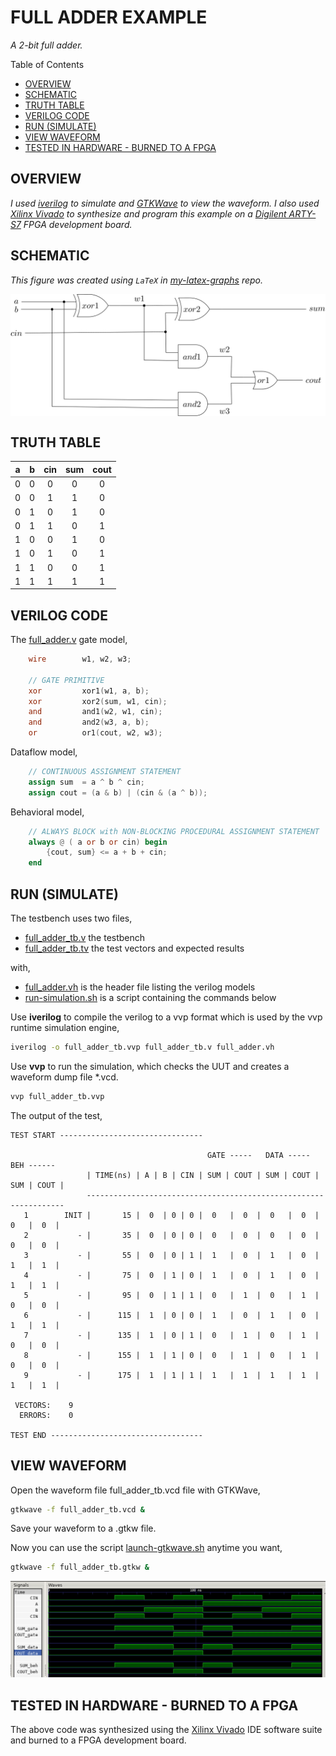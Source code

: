 # FULL ADDER EXAMPLE

_A 2-bit full adder._

Table of Contents

* [OVERVIEW](https://github.com/JeffDeCola/my-verilog-examples/tree/master/combinational-logic/data-operators/full_adder#overview)
* [SCHEMATIC](https://github.com/JeffDeCola/my-verilog-examples/tree/master/combinational-logic/data-operators/full_adder#schematic)
* [TRUTH TABLE](https://github.com/JeffDeCola/my-verilog-examples/tree/master/combinational-logic/data-operators/full_adder#truth-table)
* [VERILOG CODE](https://github.com/JeffDeCola/my-verilog-examples/tree/master/combinational-logic/data-operators/full_adder#verilog-code)
* [RUN (SIMULATE)](https://github.com/JeffDeCola/my-verilog-examples/tree/master/combinational-logic/data-operators/full_adder#run-simulate)
* [VIEW WAVEFORM](https://github.com/JeffDeCola/my-verilog-examples/tree/master/combinational-logic/data-operators/full_adder#view-waveform)
* [TESTED IN HARDWARE - BURNED TO A FPGA](https://github.com/JeffDeCola/my-verilog-examples/tree/master/combinational-logic/data-operators/full_adder#tested-in-hardware---burned-to-a-fpga)

## OVERVIEW

_I used
[iverilog](https://github.com/JeffDeCola/my-cheat-sheets/tree/master/hardware/tools/simulation/iverilog-cheat-sheet)
to simulate and
[GTKWave](https://github.com/JeffDeCola/my-cheat-sheets/tree/master/hardware/tools/simulation/gtkwave-cheat-sheet)
to view the waveform. I also used
[Xilinx Vivado](https://github.com/JeffDeCola/my-cheat-sheets/tree/master/hardware/tools/synthesis/xilinx-vivado-cheat-sheet)
to synthesize and program this example on a
[Digilent ARTY-S7](https://github.com/JeffDeCola/my-cheat-sheets/tree/master/hardware/development/fpga-development-boards/digilent-arty-s7-cheat-sheet)
FPGA development board._

## SCHEMATIC

_This figure was created using `LaTeX` in
[my-latex-graphs](https://github.com/JeffDeCola/my-latex-graphs/tree/master/mathematics/applied/electrical-engineering/combinational-logic/full-adder)
repo._

<p align="center">
    <img src="svgs/full-adder.svg"
    align="middle"
</p>

## TRUTH TABLE

| a     | b     |  cin  |  sum  |  cout |
|:-----:|:-----:|:-----:|:-----:|:-----:|
| 0     | 0     | 0     |   0   |   0   |
| 0     | 0     | 1     |   1   |   0   |
| 0     | 1     | 0     |   1   |   0   |
| 0     | 1     | 1     |   0   |   1   |
| 1     | 0     | 0     |   1   |   0   |
| 1     | 0     | 1     |   0   |   1   |
| 1     | 1     | 0     |   0   |   1   |
| 1     | 1     | 1     |   1   |   1   |

## VERILOG CODE

The
[full_adder.v](https://github.com/JeffDeCola/my-verilog-examples/blob/master/combinational-logic/data-operators/full_adder/full_adder.v)
gate model,

```verilog
    wire        w1, w2, w3;

    // GATE PRIMITIVE
    xor         xor1(w1, a, b);
    xor         xor2(sum, w1, cin);
    and         and1(w2, w1, cin);
    and         and2(w3, a, b);
    or          or1(cout, w2, w3);

```

Dataflow model,

```verilog
    // CONTINUOUS ASSIGNMENT STATEMENT
    assign sum  = a ^ b ^ cin;
    assign cout = (a & b) | (cin & (a ^ b));
```

Behavioral model,

```verilog
    // ALWAYS BLOCK with NON-BLOCKING PROCEDURAL ASSIGNMENT STATEMENT
    always @ ( a or b or cin) begin
        {cout, sum} <= a + b + cin;
    end
```

## RUN (SIMULATE)

The testbench uses two files,

* [full_adder_tb.v](https://github.com/JeffDeCola/my-verilog-examples/blob/master/combinational-logic/data-operators/full_adder/full_adder_tb.v)
  the testbench
* [full_adder_tb.tv](https://github.com/JeffDeCola/my-verilog-examples/blob/master/combinational-logic/data-operators/full_adder/full_adder_tb.tv)
  the test vectors and expected results

with,

* [full_adder.vh](https://github.com/JeffDeCola/my-verilog-examples/blob/master/combinational-logic/data-operators/full_adder/full_adder.vh)
  is the header file listing the verilog models
* [run-simulation.sh](https://github.com/JeffDeCola/my-verilog-examples/blob/master/combinational-logic/data-operators/full_adder/run-simulation.sh)
  is a script containing the commands below

Use **iverilog** to compile the verilog to a vvp format
which is used by the vvp runtime simulation engine,

```bash
iverilog -o full_adder_tb.vvp full_adder_tb.v full_adder.vh
```

Use **vvp** to run the simulation, which checks the UUT
and creates a waveform dump file *.vcd.

```bash
vvp full_adder_tb.vvp
```

The output of the test,

```text
TEST START --------------------------------

                                            GATE -----   DATA -----   BEH ------
                 | TIME(ns) | A | B | CIN | SUM | COUT | SUM | COUT | SUM | COUT |
                 -----------------------------------------------------------------
   1        INIT |       15 |  0  | 0 | 0 |  0   |  0  |  0   |  0  |  0   |  0  |
   2           - |       35 |  0  | 0 | 0 |  0   |  0  |  0   |  0  |  0   |  0  |
   3           - |       55 |  0  | 0 | 1 |  1   |  0  |  1   |  0  |  1   |  1  |
   4           - |       75 |  0  | 1 | 0 |  1   |  0  |  1   |  0  |  1   |  1  |
   5           - |       95 |  0  | 1 | 1 |  0   |  1  |  0   |  1  |  0   |  0  |
   6           - |      115 |  1  | 0 | 0 |  1   |  0  |  1   |  0  |  1   |  1  |
   7           - |      135 |  1  | 0 | 1 |  0   |  1  |  0   |  1  |  0   |  0  |
   8           - |      155 |  1  | 1 | 0 |  0   |  1  |  0   |  1  |  0   |  0  |
   9           - |      175 |  1  | 1 | 1 |  1   |  1  |  1   |  1  |  1   |  1  |

 VECTORS:    9
  ERRORS:    0

TEST END ----------------------------------
```

## VIEW WAVEFORM

Open the waveform file full_adder_tb.vcd file with GTKWave,

```bash
gtkwave -f full_adder_tb.vcd &
```

Save your waveform to a .gtkw file.

Now you can use the script
[launch-gtkwave.sh](https://github.com/JeffDeCola/my-verilog-examples/blob/master/launch-GTKWave-script/launch-gtkwave.sh)
anytime you want,

```bash
gtkwave -f full_adder_tb.gtkw &
```

![full_adder-waveform.jpg](../../../docs/pics/combinational-logic/full_adder-waveform.jpg)

## TESTED IN HARDWARE - BURNED TO A FPGA

The above code was synthesized using the
[Xilinx Vivado](https://github.com/JeffDeCola/my-cheat-sheets/tree/master/hardware/tools/synthesis/xilinx-vivado-cheat-sheet)
IDE software suite and burned to a FPGA development board.

